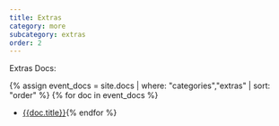 ```yaml
---
title: Extras
category: more
subcategory: extras
order: 2
---
```


Extras Docs:

{% assign event_docs = site.docs | where: "categories","extras" | sort: "order"  %}
{% for doc in event_docs %}
* [{{doc.title}}]({{doc.url}}){% endfor %}
